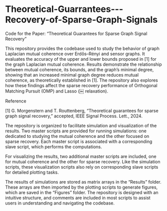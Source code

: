 # Theoretical-Guarrantees---Recovery-of-Sparse-Graph-Signals

Code for the Paper: “Theoretical Guarantees for Sparse Graph Signal Recovery”

This repository provides the codebase used to study the behavior of graph Laplacian mutual coherence over Erdős–Rényi and sensor graphs. It evaluates the accuracy of the upper and lower bounds proposed in [1] for the graph Laplacian mutual coherence. Results demonstrate the relationship between mutual coherence, its bounds, and the graph’s minimal degree, showing that an increased minimal graph degree reduces mutual coherence, as theoretically established in [1]. The repository also explores how these findings affect the sparse recovery performance of Orthogonal Matching Pursuit (OMP) and Lasso (￼ relaxation).

Reference

[1] G. Morgenstern and T. Routtenberg, “Theoretical guarantees for sparse graph signal recovery,” accepted, IEEE Signal Process. Lett., 2024.

The repository is organized to facilitate simulation and visualization of the results. Two master scripts are provided for running simulations: one dedicated to studying the mutual coherence and the other focused on sparse recovery. Each master script is associated with a corresponding slave script, which performs the computations.

For visualizing the results, two additional master scripts are included, one for mutual coherence and the other for sparse recovery. Like the simulation scripts, these visualization scripts also rely on corresponding slave scripts for detailed plotting tasks.

The results of simulations are stored as matrix arrays in the “Results” folder. These arrays are then imported by the plotting scripts to generate figures, which are saved in the “Figures” folder. The repository is designed with an intuitive structure, and comments are included in most scripts to assist users in understanding and navigating the codebase.
